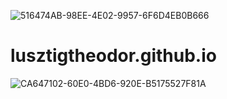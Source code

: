 ![516474AB-98EE-4E02-9957-6F6D4EB0B666](https://user-images.githubusercontent.com/121329654/209423067-ade18631-8bfb-4b5d-b856-3e9e697ee32a.png)
# lusztigtheodor.github.io
![CA647102-60E0-4BD6-920E-B5175527F81A](https://user-images.githubusercontent.com/121329654/209422908-527c3f2e-b978-4c3f-8864-bab966da594e.png)
